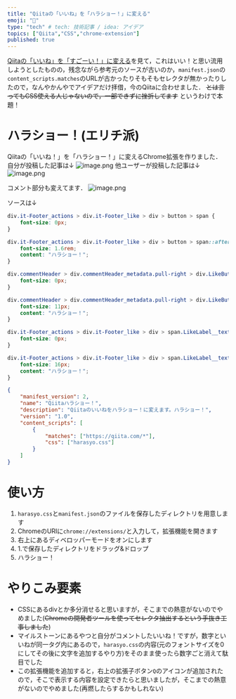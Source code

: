 ```yaml
---
title: "Qiitaの「いいね」を「ハラショー！」に変える"
emoji: "🔖"
type: "tech" # tech: 技術記事 / idea: アイデア
topics: ["Qiita","CSS","chrome-extension"]
published: true
---
```

[Qiitaの「いいね」を「すごーい！」に変える](https://qiita.com/xsota/items/3f534d6ef71a4424fbc2)を見て，これはいい！と思い流用しようとしたものの，残念ながら参考元のソースが古いのか，`manifest.json`の`content_scripts.matches`のURLが古かったりそもそもセレクタが無かったりしたので，なんやかんやでアイデアだけ拝借，今のQiitaに合わせました．
~~とは言ってもCSS使える人じゃないので，一部できずに挫折してます~~
というわけで本題！

# ハラショー！(エリチ派)
Qiitaの「いいね！」を「ハラショー！」に変えるChrome拡張を作りました．
自分が投稿した記事は↓
![image.png](https://qiita-image-store.s3.amazonaws.com/0/56006/3bf1f5a6-1146-df96-bb49-a53be90d1fce.png)
他ユーザーが投稿した記事は↓
![image.png](https://qiita-image-store.s3.amazonaws.com/0/56006/6ff72f5f-8a80-fc18-768e-1b13cb7a0915.png)

コメント部分も変えてます．
![image.png](https://qiita-image-store.s3.amazonaws.com/0/56006/d0e05551-2723-2887-7323-c133817d4874.png)

ソースは↓

```css:harasyo.css
div.it-Footer_actions > div.it-Footer_like > div > button > span {
    font-size: 0px;
}

div.it-Footer_actions > div.it-Footer_like > div > button > span::after {
    font-size: 1.6rem;
    content: "ハラショー！";
}

div.commentHeader > div.commentHeader_metadata.pull-right > div.LikeButton.LikeButton--small > button > span:nth-child(2) {
    font-size: 0px;
}

div.commentHeader > div.commentHeader_metadata.pull-right > div.LikeButton.LikeButton--small > button > span:nth-child(2)::after {
    font-size: 11px;
    content: "ハラショー！";
}

div.it-Footer_actions > div.it-Footer_like > div > span.LikeLabel__text {
    font-size: 0px;
}

div.it-Footer_actions > div.it-Footer_like > div > span.LikeLabel__text::after {
    font-size: 16px;
    content: "ハラショー！";
}
```

```json:manifest.json
{
    "manifest_version": 2,
    "name": "Qiitaハラショー！",
    "description": "Qiitaのいいねをハラショー！に変えます。ハラショー！",
    "version": "1.0",
    "content_scripts": [
        {
            "matches": ["https://qiita.com/*"],
            "css": ["harasyo.css"]
        }
    ]
}
```

# 使い方

1. `harasyo.css`と`manifest.json`のファイルを保存したディレクトリを用意します
2. ChromeのURIに`chrome://extensions/`と入力して，拡張機能を開きます
3. 右上にあるディベロッパーモードをオンにします
4. 1.で保存したディレクトリをドラッグ&ドロップ
5. ハラショー！

# やりこみ要素

* CSSにあるdivとか多分消せると思いますが，そこまでの熱意がないのでやめました(~~Chromeの開発者ツールを使ってセレクタ抽出するという手抜き工事しました~~)
* マイルストーンにあるやつと自分がコメントしたいいね！ですが，数字といいねが同一タグ内にあるので，`harasyo.css`の内容(元のフォントサイズを0にしてその後に文字を追加するやり方)をそのまま使ったら数字ごと消えて駄目でした
* この拡張機能を追加すると，右上の拡張子ボタン`Q`のアイコンが追加されたので，そこで表示する内容を設定できたらと思いましたが，そこまでの熱意がないのでやめました(再燃したらするかもしれない)
